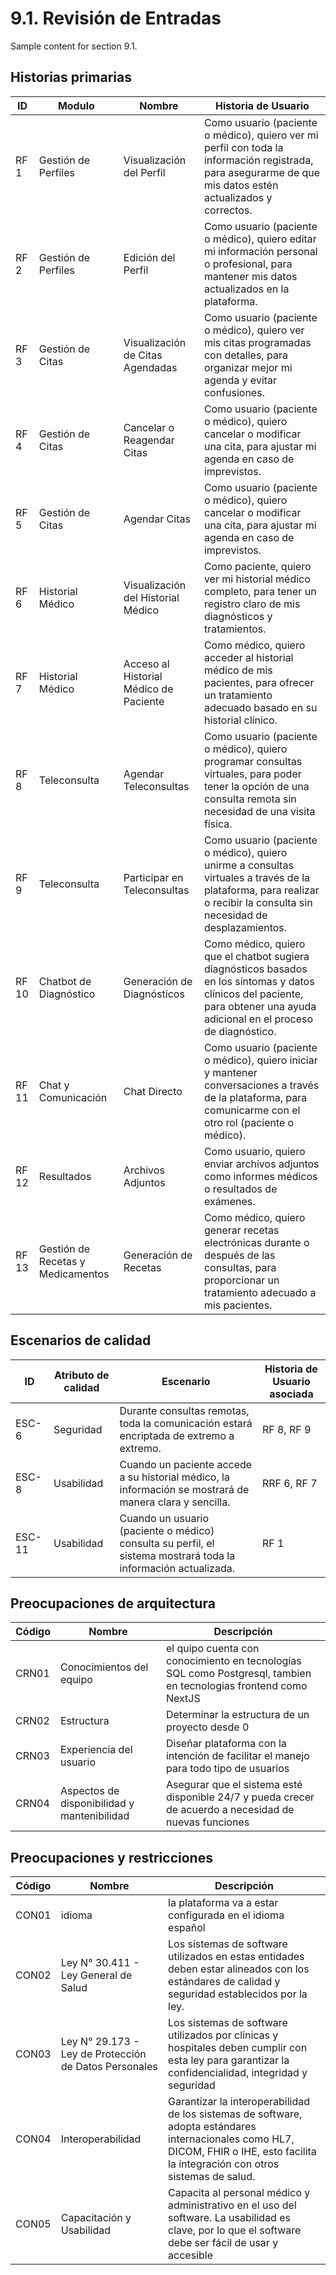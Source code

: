# 9.1. Revisión de Entradas

Sample content for section 9.1.


## Historias primarias
| ID     | Modulo |  Nombre                     | Historia de Usuario                                                                                                                                                                     |
| ------ | -------------------------- | ----------------------- | ---------------------------------------------------------------------------------------------------------------------------------------------------------------- |
| RF 1 | Gestión de Perfiles     |  Visualización del Perfil |  Como usuario (paciente o médico), quiero ver mi perfil con toda la información registrada, para asegurarme de que mis datos estén actualizados y correctos.  |
| RF 2 | Gestión de Perfiles    |  Edición del Perfil |  Como usuario (paciente o médico), quiero editar mi información personal o profesional, para mantener mis datos actualizados en la plataforma. |
| RF 3 | Gestión de Citas    |  Visualización de Citas Agendadas | Como usuario (paciente o médico), quiero ver mis citas programadas con detalles, para organizar mejor mi agenda y evitar confusiones.  |
| RF 4 | Gestión de Citas   |  Cancelar o Reagendar Citas |  Como usuario (paciente o médico), quiero cancelar o modificar una cita, para ajustar mi agenda en caso de imprevistos.   |
| RF 5 | Gestión de Citas   |  Agendar Citas |  Como usuario (paciente o médico), quiero cancelar o modificar una cita, para ajustar mi agenda en caso de imprevistos.   |
| RF 6 | Historial Médico   |  Visualización del Historial Médico |  Como paciente, quiero ver mi historial médico completo, para tener un registro claro de mis diagnósticos y tratamientos.  |
| RF 7 | Historial Médico   |  Acceso al Historial Médico de Paciente |  Como médico, quiero acceder al historial médico de mis pacientes, para ofrecer un tratamiento adecuado basado en su historial clínico.   |
| RF 8 | Teleconsulta   |  Agendar Teleconsultas |  Como usuario (paciente o médico), quiero programar consultas virtuales, para poder tener la opción de una consulta remota sin necesidad de una visita física.   |
| RF 9 | Teleconsulta   |  Participar en Teleconsultas |  Como usuario (paciente o médico), quiero unirme a consultas virtuales a través de la plataforma, para realizar o recibir la consulta sin necesidad de desplazamientos.   |
| RF 10 | Chatbot de Diagnóstico   |  Generación de Diagnósticos |  Como médico, quiero que el chatbot sugiera diagnósticos basados en los síntomas y datos clínicos del paciente, para obtener una ayuda adicional en el proceso de diagnóstico.  |
| RF 11 | Chat y Comunicación   |  Chat Directo |  Como usuario (paciente o médico), quiero iniciar y mantener conversaciones a través de la plataforma, para comunicarme con el otro rol (paciente o médico).   |
| RF 12 | Resultados   |  Archivos Adjuntos |  Como usuario, quiero enviar archivos adjuntos como informes médicos o resultados de exámenes.  |
| RF 13 | Gestión de Recetas y Medicamentos   |  Generación de Recetas |  Como médico, quiero generar recetas electrónicas durante o después de las consultas, para proporcionar un tratamiento adecuado a mis pacientes.  |

## Escenarios de calidad

| ID     | Atributo de calidad |  Escenario                     | Historia de Usuario asociada                                                                                      |
| ------ | -------------------------- | ----------------------- | ---------------------------------------------------------------------------------------------------------------------------------------------------------------- |
| ESC-6 | Seguridad    |  Durante consultas remotas, toda la comunicación estará encriptada de extremo a extremo. |   RF 8, RF 9 |
| ESC-8 | Usabilidad    |  Cuando un paciente accede a su historial médico, la información se mostrará de manera clara y sencilla. |   RRF 6, RF 7 |
| ESC-11 | Usabilidad    |  Cuando un usuario (paciente o médico) consulta su perfil, el sistema mostrará toda la información actualizada. |  RF 1 |



## Preocupaciones de arquitectura
| Código   | Nombre | Descripción |
|----------|-----------------------|---------------------|
| CRN01  | 	Conocimientos del equipo               |  el quipo cuenta con conocimiento en tecnologías SQL como Postgresql, tambien en tecnologias frontend como NextJS      |
| CRN02  | Estructura               | Determinar la estructura de un proyecto desde 0          | 
| CRN03  | Experiencia del usuario               | Diseñar plataforma con la intención de facilitar el manejo para todo tipo de usuarios         | 
| CRN04  | Aspectos de disponibilidad y mantenibilidad              | Asegurar que el sistema esté disponible 24/7 y pueda crecer de acuerdo a necesidad de nuevas funciones         | 

## Preocupaciones y restricciones
| Código   | Nombre | Descripción |
|----------|-----------------------|---------------------|
| CON01  | 	idioma               |  la plataforma va a estar configurada en el idioma español     |
| CON02  | Ley N° 30.411 - Ley General de Salud            | Los sistemas de software utilizados en estas entidades deben estar alineados con los estándares de calidad y seguridad establecidos por la ley.         | 
| CON03  | Ley N° 29.173 - Ley de Protección de Datos Personales              | Los sistemas de software utilizados por clínicas y hospitales deben cumplir con esta ley para garantizar la confidencialidad, integridad y seguridad   | 
| CON04  | Interoperabilidad              | Garantizar la interoperabilidad de los sistemas de software, adopta estándares internacionales como HL7, DICOM, FHIR o IHE, esto facilita la integración con otros sistemas de salud.      | 
| CON05  | Capacitación y Usabilidad           | Capacita al personal médico y administrativo en el uso del software. La usabilidad es clave, por lo que el software debe ser fácil de usar y accesible      | 
 
